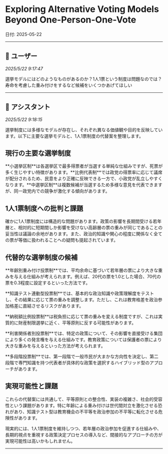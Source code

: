 # Exploring Alternative Voting Models Beyond One-Person-One-Vote

日付: 2025-05-22

---

## 👤 ユーザー
*2025/5/22 9:17:47*

選挙モデルにはどのようなものがあるのか？1人1票という制度は問題なのでは？寿命を考慮した重み付けをするなど候補をいくつかあげてほしい

---

## 🤖 アシスタント
*2025/5/22 9:18:15*

選挙制度には多様なモデルが存在し、それぞれ異なる価値観や目的を反映しています。以下に主要な選挙モデルと、1人1票制度の代替案を整理します。

## 現行の主要な選挙制度

\*\*小選挙区制\*\*は各選挙区で最多得票者が当選する単純な仕組みですが、死票が多く生じやすい特徴があります。\*\*比例代表制\*\*では政党の得票率に応じて議席が配分されるため、民意をより正確に反映できる一方で、小政党が乱立しやすくなります。\*\*中選挙区制\*\*は複数候補が当選するため多様な意見を代表できますが、同一政党内での競争が激化する傾向があります。

## 1人1票制度への批判と課題

確かに1人1票制度には構造的な問題があります。政策の影響を長期間受ける若年層と、相対的に短期間しか影響を受けない高齢層の票の重みが同じであることの妥当性は議論の余地があります。また、政治的知識や関心の程度に関係なく全ての票が等価に扱われることへの疑問も提起されています。

## 代替的な選挙制度の候補

\*\*年齢別重み付け投票制\*\*では、平均余命に基づいて若年層の票により大きな重みを与える仕組みが考えられます。例えば、20代の票を1.0とした場合、70代の票を0.3程度に設定するといった方法です。

\*\*知識テスト連動型投票制\*\*では、基本的な政治知識や政策理解度をテストし、その結果に応じて票の重みを調整します。ただし、これは教育格差を政治参加格差に直結させるリスクがあります。

\*\*納税額比例投票制\*\*は税負担に応じて票の重みを変える制度ですが、これは実質的に財産制限選挙に近く、平等原則に反する可能性があります。

\*\*利害関係者別投票制\*\*では、特定の政策について、その影響を直接受ける集団により多くの発言権を与える仕組みです。教育政策については保護者の票により大きな重みを与えるといった方法が考えられます。

\*\*多段階投票制\*\*では、第一段階で一般市民が大まかな方向性を決定し、第二段階で専門知識を持つ代表者が具体的な政策を選択するハイブリッド型のアプローチがあります。

## 実現可能性と課題

これらの代替案には共通して、平等原則との整合性、実装の複雑さ、社会的受容性という課題があります。特に年齢による重み付けは世代間対立を激化させる恐れがあり、知識テスト型は教育機会の不平等を政治参加の不平等に転化させる危険性があります。

現実的には、1人1票制度を維持しつつ、若年層の政治参加を促進する仕組みや、長期的視点を重視する政策決定プロセスの導入など、間接的なアプローチの方が実現可能性は高いかもしれません。

---
